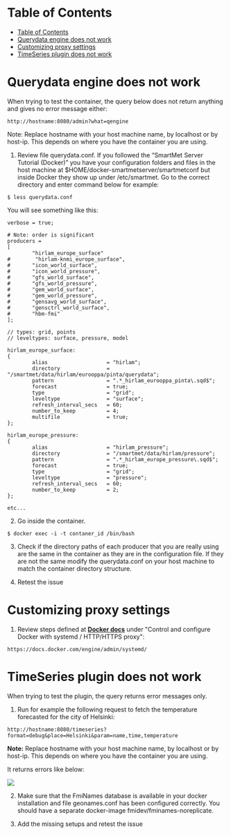 Table of Contents
=================
  * [Table of Contents](#table-of-contents)
  * [Querydata engine does not work](#querydata-engine-does-not-work)
  * [Customizing proxy settings](#customizing-proxy-settings)
  * [TimeSeries plugin does not work](#timeseries-plugin-does-not-work)

# Querydata engine does not work

When trying to test the container, the query below does not return anything and gives no error message either:
```
http://hostname:8080/admin?what=qengine
```
Note: Replace hostname with your host machine name, by localhost or by host-ip. This depends on where you have the container you are using.

1. Review file querydata.conf. If you followed the “SmartMet Server Tutorial (Docker)” you have your configuration folders and files in the host machine at $HOME/docker-smartmetserver/smartmetconf but inside Docker they show up under /etc/smartmet. Go to the correct directory and enter command below for example:

```
$ less querydata.conf
```
You will see something like this:
```
verbose = true;

# Note: order is significant
producers =
[
        "hirlam_europe_surface"
#        "hirlam-knmi_europe_surface",
#       "icon_world_surface",
#       "icon_world_pressure",
#       "gfs_world_surface",
#       "gfs_world_pressure",
#       "gem_world_surface",
#       "gem_world_pressure",
#       "gensavg_world_surface",
#       "gensctrl_world_surface",
#       "hbm-fmi"
];

// types: grid, points
// leveltypes: surface, pressure, model

hirlam_europe_surface:
{
        alias                   = "hirlam";
        directory               = "/smartmet/data/hirlam/eurooppa/pinta/querydata";
        pattern                 = ".*_hirlam_eurooppa_pinta\.sqd$";
        forecast                = true;
        type                    = "grid";
        leveltype               = "surface";
        refresh_interval_secs   = 60;
        number_to_keep          = 4;
        multifile               = true;
};

hirlam_europe_pressure:
{
        alias                   = "hirlam_pressure";
        directory               = "/smartmet/data/hirlam/pressure";
        pattern                 = ".*_hirlam_europe_pressure\.sqd$";
        forecast                = true;
        type                    = "grid";
        leveltype               = "pressure";
        refresh_interval_secs   = 60;
        number_to_keep          = 2;
};

etc...
```

2. Go inside the container. 
```
$ docker exec -i -t contaner_id /bin/bash
```
3. Check if the directory paths of each producer that you are really using are the same in the container as they are in the configuration file. If they are not the same modify the querydata.conf on your host machine to match the container directory structure.

4. Retest the issue

# Customizing proxy settings

1. Review steps defined at [**Docker docs**](https://docs.docker.com/engine/admin/systemd/) under "Control and configure Docker with systemd / HTTP/HTTPS proxy":
```
https://docs.docker.com/engine/admin/systemd/
```
# TimeSeries plugin does not work

When trying to test the plugin, the query returns error messages only.

1. Run for example the following request to fetch the temperature forecasted for the city of Helsinki:

```
http://hostname:8080/timeseries?format=debug&place=Helsinki&param=name,time,temperature
```

**Note:** Replace hostname with your host machine name, by localhost or by host-ip. This depends on where you have the container you are using.

It returns errors like below:

![](https://github.com/fmidev/smartmet-plugin-wms/wiki/images/TimeSeriesErrors.PNG)

2. Make sure that the FmiNames database is available in your docker installation and file geonames.conf has been configured correctly. You should have a separate docker-image fmidev/fminames-noreplicate.

3. Add the missing setups and retest the issue